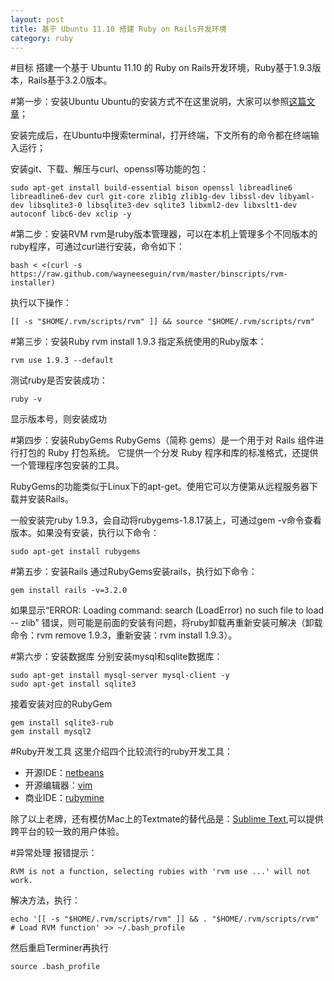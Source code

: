 ```yaml
---                                                                                                                                                          
layout: post
title: 基于 Ubuntu 11.10 搭建 Ruby on Rails开发环境
category: ruby
---
```


#目标
搭建一个基于 Ubuntu 11.10 的 Ruby on Rails开发环境，Ruby基于1.9.3版本，Rails基于3.2.0版本。

#第一步：安装Ubuntu
Ubuntu的安装方式不在这里说明，大家可以参照[这篇文章](http://hi.baidu.com/%BD%FC%CE%C0%BE%D1%BB%F7/blog/item/74bf402991738b86033bf69f.html)；  

安装完成后，在Ubuntu中搜索terminal，打开终端，下文所有的命令都在终端输入运行；

安装git、下载、解压与curl、openssl等功能的包：    

    sudo apt-get install build-essential bison openssl libreadline6 libreadline6-dev curl git-core zlib1g zlib1g-dev libssl-dev libyaml-dev libsqlite3-0 libsqlite3-dev sqlite3 libxml2-dev libxslt1-dev autoconf libc6-dev xclip -y
    
    
#第二步：安装RVM
rvm是ruby版本管理器，可以在本机上管理多个不同版本的ruby程序，可通过curl进行安装，命令如下：  

    bash < <(curl -s https://raw.github.com/wayneeseguin/rvm/master/binscripts/rvm-installer)    
执行以下操作：    

    [[ -s "$HOME/.rvm/scripts/rvm" ]] && source "$HOME/.rvm/scripts/rvm"

#第三步：安装Ruby
    rvm install 1.9.3 
指定系统使用的Ruby版本：  

    rvm use 1.9.3 --default  
测试ruby是否安装成功：   

    ruby -v  
显示版本号，则安装成功

#第四步：安装RubyGems
RubyGems（简称 gems）是一个用于对 Rails 组件进行打包的 Ruby 打包系统。 它提供一个分发 Ruby 程序和库的标准格式，还提供一个管理程序包安装的工具。  

RubyGems的功能类似于Linux下的apt-get。使用它可以方便第从远程服务器下载并安装Rails。  

一般安装完ruby 1.9.3，会自动将rubygems-1.8.17装上，可通过gem -v命令查看版本。如果没有安装，执行以下命令：  

    sudo apt-get install rubygems  

#第五步：安装Rails
通过RubyGems安装rails，执行如下命令：  

    gem install rails -v=3.2.0  
如果显示“ERROR:  Loading command: search (LoadError) no such file to load -- zlib” 错误，则可能是前面的安装有问题，将ruby卸载再重新安装可解决（卸载命令：rvm remove 1.9.3，重新安装：rvm install 1.9.3）。  

#第六步：安装数据库
分别安装mysql和sqlite数据库：

    sudo apt-get install mysql-server mysql-client -y
    sudo apt-get install sqlite3

接着安装对应的RubyGem

    gem install sqlite3-rub
    gem install mysql2

#Ruby开发工具
这里介绍四个比较流行的ruby开发工具：   
           
+ 开源IDE：[netbeans](http://netbeans.org/)  
+ 开源编辑器：[vim](http://www.vim.org/)
+ 商业IDE：[rubymine](http://www.jetbrains.com/ruby/)  

除了以上老牌，还有模仿Mac上的Textmate的替代品是：[Sublime Text](http://www.sublimetext.com),可以提供跨平台的较一致的用户体验。

#异常处理
报错提示：   

    RVM is not a function, selecting rubies with 'rvm use ...' will not work.

解决方法，执行：   

    echo '[[ -s "$HOME/.rvm/scripts/rvm" ]] && . "$HOME/.rvm/scripts/rvm" # Load RVM function' >> ~/.bash_profile

然后重启Terminer再执行    

    source .bash_profile







